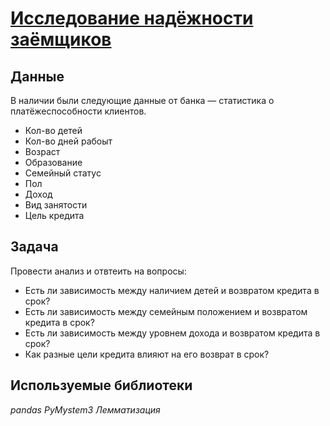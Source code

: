 # [Исследование надёжности заёмщиков][1]


## Данные

В наличии были следующие данные  от банка — статистика о платёжеспособности клиентов.
- Кол-во детей
- Кол-во дней рабоыт
- Возраст
- Образование
- Семейный статус
- Пол
- Доход
- Вид занятости
- Цель кредита

## Задача

Провести анализ и отвтеить на вопросы:
- Есть ли зависимость между наличием детей и возвратом кредита в срок?
- Есть ли зависимость между семейным положением и возвратом кредита в срок?
- Есть ли зависимость между уровнем дохода и возвратом кредита в срок?
- Как разные цели кредита влияют на его возврат в срок?

## Используемые библиотеки
*pandas* *PyMystem3* *Лемматизация*

[1]:/bank
